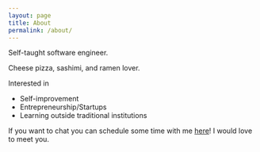 ```yaml
---
layout: page
title: About
permalink: /about/
---
```


Self-taught software engineer.

Cheese pizza, sashimi, and ramen lover.

Interested in
- Self-improvement
- Entrepreneurship/Startups
- Learning outside traditional institutions

If you want to chat you can schedule some time with me [here](https://calendly.com/phillip-voiceops/30min)! I would love to meet you.